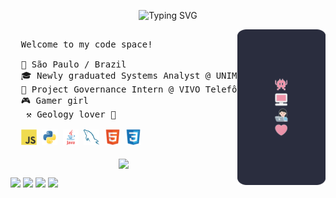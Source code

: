 <!-- Welcome to my profile code :) -->

<!-- Hi there text -->

<div align="center" >

![Typing SVG](https://readme-typing-svg.demolab.com?font=Fira+Code&size=25&pause=1250&color=F7B5DB&random=false&width=435&lines=E+a%C3%AD%2C+meu+chapa%3F+%F0%9F%90%A6%E2%80%8D%E2%AC%9B)
</div>


<!-- Side Image -->

<img src="sidebar.png" width="28%" align="right" />


<!-- Introduction -->

<pre>
  
  Welcome to my code space!
  
  📍 São Paulo / Brazil
  🎓 Newly graduated Systems Analyst @ UNIMONTE • IT Technician @ FORTEC
  💼 Project Governance Intern @ VIVO Telefônica • Designer Digital freelancer
  🎮 Gamer girl
   ⚒ Geology lover 💎  
<!-- Language badges -->
  <img src = "https://github.com/devicons/devicon/blob/master/icons/javascript/javascript-original.svg" title = "Javascript" alt = "Javascript" width = "25" hight = "25" />&nbsp;<img src = "https://github.com/devicons/devicon/blob/master/icons/python/python-original.svg" title = "Python" alt = "Python" width = "25" hight = "25" />&nbsp;<img src = "https://github.com/devicons/devicon/blob/master/icons/java/java-original-wordmark.svg" title = "Java" alt = "Java" width = "25" hight = "25" />&nbsp;<img src = "https://github.com/devicons/devicon/blob/master/icons/mysql/mysql-original.svg" title = "MySQL" alt = "MySQL" width = "25" hight = "25" />&nbsp;<img src = "https://github.com/devicons/devicon/blob/master/icons/html5/html5-original.svg" title = "HTML" alt = "HTML" width = "25" hight = "25" />&nbsp;<img src = "https://github.com/devicons/devicon/blob/master/icons/css3/css3-original.svg" title = "CSS" alt = "CSS" width = "25" hight = "25" />&nbsp;  
</pre>

<!-- Banner -->
<div align="center" >
<pre>
<img src="mineralswide.gif" width="900px" align="middle">
</pre>
</div>

<!-- Hyperlinks -->

<div align="leaft" >
  
[![](https://img.shields.io/badge/LinkedIn-0a66c2)](http://linkedin.com/in/carlices)
[![](https://img.shields.io/badge/Website-696af5)](https://carlices.github.io/)
[![](https://img.shields.io/badge/CV-A864C8)]()
[![](https://img.shields.io/badge/Holopin-e75e9b)]()
